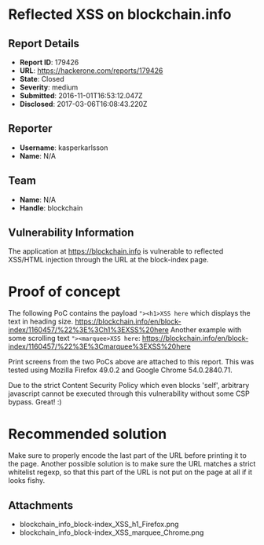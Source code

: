 # Reflected XSS on blockchain.info

## Report Details
- **Report ID**: 179426
- **URL**: https://hackerone.com/reports/179426
- **State**: Closed
- **Severity**: medium
- **Submitted**: 2016-11-01T16:53:12.047Z
- **Disclosed**: 2017-03-06T16:08:43.220Z

## Reporter
- **Username**: kasperkarlsson
- **Name**: N/A

## Team
- **Name**: N/A
- **Handle**: blockchain

## Vulnerability Information
The application at https://blockchain.info is vulnerable to reflected XSS/HTML injection through the URL at the block-index page.

Proof of concept
===
The following PoC contains the payload `"><h1>XSS here` which displays the text in heading size.
https://blockchain.info/en/block-index/1160457/%22%3E%3Ch1%3EXSS%20here
Another example with some scrolling text `"><marquee>XSS here`:
https://blockchain.info/en/block-index/1160457/%22%3E%3Cmarquee%3EXSS%20here

Print screens from the two PoCs above are attached to this report. This was tested using Mozilla Firefox 49.0.2 and Google Chrome 54.0.2840.71.

Due to the strict Content Security Policy which even blocks 'self', arbitrary javascript cannot be executed through this vulnerability without some CSP bypass. Great! :)

Recommended solution
===
Make sure to properly encode the last part of the URL before printing it to the page. Another possible solution is to make sure the URL matches a strict whitelist regexp, so that this part of the URL is not put on the page at all if it looks fishy.

## Attachments
- blockchain_info_block-index_XSS_h1_Firefox.png
- blockchain_info_block-index_XSS_marquee_Chrome.png
